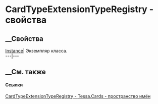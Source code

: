 # CardTypeExtensionTypeRegistry - свойства
##  __Свойства
[Instance](P_Tessa_Cards_CardTypeExtensionTypeRegistry_Instance.htm)|
Экземпляр класса.  
---|---  
##  __См. также
#### Ссылки
[CardTypeExtensionTypeRegistry -
](T_Tessa_Cards_CardTypeExtensionTypeRegistry.htm)
[Tessa.Cards - пространство имён](N_Tessa_Cards.htm)
